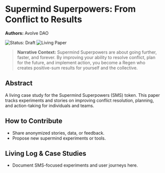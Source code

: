 # Supermind Superpowers: From Conflict to Results

**Authors:** Avolve DAO

![Status: Draft](https://img.shields.io/badge/status-draft-orange) ![Living Paper](https://img.shields.io/badge/living--document-true-blue)

> **Narrative Context:**
> Supermind Superpowers are about going further, faster, and forever. By improving your ability to resolve conflict, plan for the future, and implement action, you become a Regen who creates positive-sum results for yourself and the collective.

## Abstract
A living case study for the Supermind Superpowers (SMS) token. This paper tracks experiments and stories on improving conflict resolution, planning, and action-taking for individuals and teams.

## How to Contribute
- Share anonymized stories, data, or feedback.
- Propose new supermind experiments or tools.

## Living Log & Case Studies
- Document SMS-focused experiments and user journeys here.
